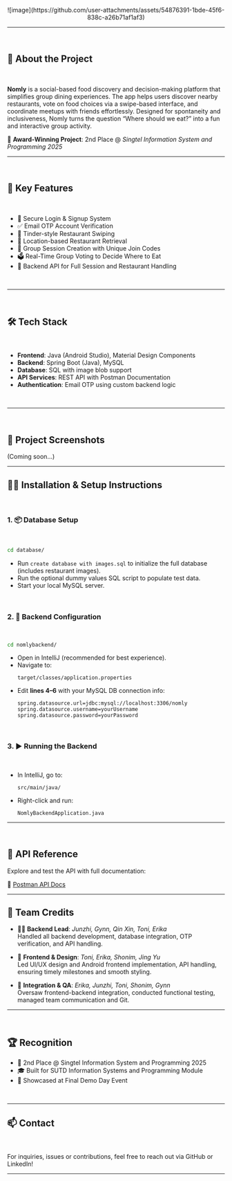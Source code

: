 
<p align="center">
  ![image](https://github.com/user-attachments/assets/54876391-1bde-45f6-838c-a26b71af1af3)
</p>

---
<br>

## 📝 About the Project
<br>

**Nomly** is a social-based food discovery and decision-making platform that simplifies group dining experiences. The app helps users discover nearby restaurants, vote on food choices via a swipe-based interface, and coordinate meetups with friends effortlessly. Designed for spontaneity and inclusiveness, Nomly turns the question “Where should we eat?” into a fun and interactive group activity.

🚀 **Award-Winning Project**: 2nd Place @ *Singtel Information System and Programming 2025*

---
<br>

## 🧩 Key Features
<br>

- 🔐 Secure Login & Signup System  
- ✅ Email OTP Account Verification  
- 🎴 Tinder-style Restaurant Swiping  
- 📍 Location-based Restaurant Retrieval 
- 👥 Group Session Creation with Unique Join Codes  
- 🗳️ Real-Time Group Voting to Decide Where to Eat  
- 🔄 Backend API for Full Session and Restaurant Handling  
<br>

---
<br>

## 🛠️ Tech Stack
<br>

- **Frontend**: Java (Android Studio), Material Design Components  
- **Backend**: Spring Boot (Java), MySQL  
- **Database**: SQL with image blob support  
- **API Services**: REST API with Postman Documentation  
- **Authentication**: Email OTP using custom backend logic  
<br>

---
<br>

## 📸 Project Screenshots

(Coming soon...)

---

## 🧑‍💻 Installation & Setup Instructions
<br>

### 1. 📦 Database Setup
<br>

```bash
cd database/
```

- Run `create database with images.sql` to initialize the full database (includes restaurant images).
- Run the optional dummy values SQL script to populate test data.
- Start your local MySQL server.
<br>

### 2. 🔧 Backend Configuration
<br>

```bash
cd nomlybackend/
```

- Open in IntelliJ (recommended for best experience).
- Navigate to:
  ```
  target/classes/application.properties
  ```
- Edit **lines 4–6** with your MySQL DB connection info:
  ```properties
  spring.datasource.url=jdbc:mysql://localhost:3306/nomly
  spring.datasource.username=yourUsername
  spring.datasource.password=yourPassword
  ```
<br>

### 3. ▶️ Running the Backend
<br>

- In IntelliJ, go to:
  ```
  src/main/java/
  ```
- Right-click and run:
  ```
  NomlyBackendApplication.java
  ```

---
<br>

## 🔌 API Reference

Explore and test the API with full documentation:

📄 [Postman API Docs](https://documenter.getpostman.com/view/9125226/2sB2cX7LRf)

---

## 🤝 Team Credits

- 👨‍💻 **Backend Lead**: *Junzhi, Gynn, Qin Xin, Toni, Erika*  
  Handled all backend development, database integration, OTP verification, and API handling.

- 🎨 **Frontend & Design**: *Toni, Erika, Shonim, Jing Yu*  
  Led UI/UX design and Android frontend implementation, API handling, ensuring timely milestones and smooth styling.

- 🧩 **Integration & QA**: *Erika, Junzhi, Toni, Shonim, Gynn*  
  Oversaw frontend-backend integration, conducted functional testing, managed team communication and Git.

---
<br>

## 🏆 Recognition

- 🥈 2nd Place @ Singtel Information System and Programming 2025  
- 🎓 Built for SUTD Information Systems and Programming Module
- 🌟 Showcased at Final Demo Day Event  
<br>

---

## 📫 Contact
<br>

For inquiries, issues or contributions, feel free to reach out via GitHub or LinkedIn!

---
